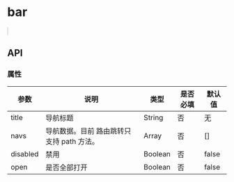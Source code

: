 # bar

<w-bar class="demo" :navs="navDatas" title="二级导航"></w-bar>

## API

### 属性

|参数|说明|类型|是否必填|默认值|
|---|----|---|-------|-----|
|title|导航标题|String|否|无|
|navs|导航数据。目前 路由跳转只支持 path 方法。|Array|否|[]|
|disabled|禁用|Boolean|否|false|
|open|是否全部打开|Boolean|否|false|

<script>
import WBar from '../emmenu/core/bar/Bar';

export default {
  data() {
    return {
      navDatas: [
        {
          title: '菜单',
          to: {
            path: '/menu.html',
          },
        },
        {
          title: '一级1',
          child: [
            {
              title: '二级菜单',
              to: {
                path: '/bar.html',
              },
            },
            {
              title: '二级菜单',
              to: {
                path: '/menu.html',
              },
            },
            {
              title: '二级腾讯',
              url: 'http://qq.com',
            },
          ],
        },
        {
          title: '一级2',
          child: [
            {
              title: '二级菜单',
              to: {
                path: '/menu.html',
              },
            },
            {
              title: '二级腾讯',
              url: 'http://qq.com',
            },
          ],
        },
        {
          url: 'http://baidu.com',
          target: '_blank',
          title: '百度',
        },
      ],
    };
  },
  components: {
    WBar,
  },
}
</script>

<style lang="scss">
@import '../emmenu/assets/css/bar.scss';

.demo {
  position: relative;
  height: 500px;
  border: 1px solid #dcdcdc;
}
</style>
